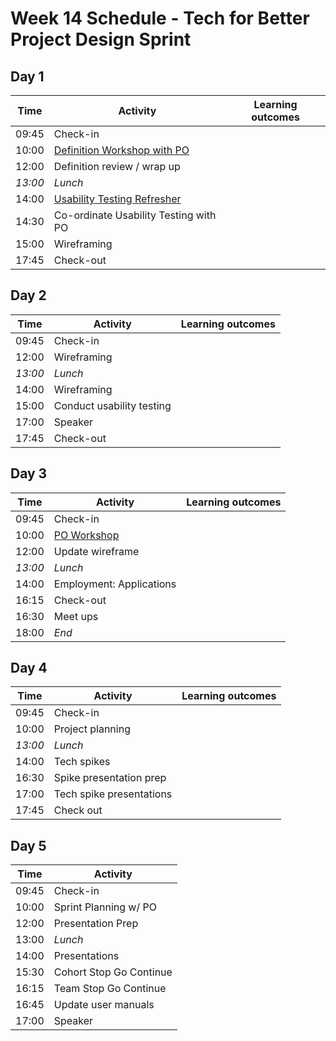 # Week 14 Schedule - Tech for Better Project Design Sprint

## Day 1

| Time    | Activity                                  | Learning outcomes |
| ------- | ----------------------------------------- | ----------------- |
| 09:45   | Check-in                                  |                   |
| 10:00   | [Definition Workshop with PO][def-slides] |                   |
| 12:00   | Definition review / wrap up             |                   |
| _13:00_ | _Lunch_                                   |                   |
| 14:00   | [Usability Testing Refresher][ut-slides]  |                   |
| 14:30   | Co-ordinate Usability Testing with PO     |                   |
| 15:00   | Wireframing                               |                   |
| 17:45   | Check-out                                 |                   |

[def-slides]: https://docs.google.com/presentation/d/15c3DstgW4W-cFAjTV3LRNuvS9D7Ny5_UMOMYqW-Nvj0/edit?usp=sharing
[ut-slides]: https://docs.google.com/presentation/d/10VxYiFBmwLevEH3V6AP74ibf_JRt51Gd-295TICrWQU/edit?usp=sharing

## Day 2

| Time    | Activity                  | Learning outcomes |
| ------- | ------------------------- | ----------------- |
| 09:45   | Check-in                  |                   |
| 12:00   | Wireframing               |                   |
| _13:00_ | _Lunch_                   |                   |
| 14:00   | Wireframing               |                   |
| 15:00   | Conduct usability testing |                   |
| 17:00   | Speaker                   |                   |
| 17:45   | Check-out                 |                   |

## Day 3

| Time    | Activity                 | Learning outcomes |
| ------- | ------------------------ | ----------------- |
| 09:45   | Check-in                 |                   |
| 10:00   | [PO Workshop][po-slides] |                   |
| 12:00   | Update wireframe         |                   |
| _13:00_ | _Lunch_                  |                   |
| 14:00   | Employment: Applications |                   |
| 16:15   | Check-out                |                   |
| 16:30   | Meet ups                |                   |
| 18:00   | _End_                |                   |

[po-slides]: https://docs.google.com/presentation/d/1l2q87_ihk8HM7nnjHd2O1Ufe5dePz_0iX7WdDO412_k/edit?usp=sharing

## Day 4

| Time    | Activity         | Learning outcomes |
| ------- | ---------------- | ----------------- |
| 09:45   | Check-in         |                   |
| 10:00   | Project planning |                   |
| _13:00_ | _Lunch_          |                   |
| 14:00   | Tech spikes      |                   |
| 16:30   | Spike presentation prep      |                   |
| 17:00   | Tech spike presentations      |                   |
| 17:45   | Check out      |                   |

## Day 5

| Time  | Activity                |
| ----- | ----------------------- |
| 09:45 | Check-in                |
| 10:00 | Sprint Planning w/ PO   |
| 12:00 | Presentation Prep       |
| 13:00 | _Lunch_                 |
| 14:00 | Presentations           |
| 15:30 | Cohort Stop Go Continue |
| 16:15 | Team Stop Go Continue   |
| 16:45 | Update user manuals     |
| 17:00 | Speaker                 |
